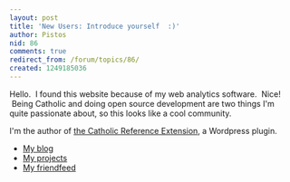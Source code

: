 ```yaml
---
layout: post
title: 'New Users: Introduce yourself  :)'
author: Pistos
nid: 86
comments: true
redirect_from: /forum/topics/86/
created: 1249185036
---
```

<p>Hello. &nbsp;I found this website because of my web analytics software. &nbsp;Nice! &nbsp;Being Catholic and doing open source development are two things I'm quite passionate about, so this looks like a cool community.</p>
<p>I'm the author of <a href="http://blog.purepistos.net/index.php/cre/">the Catholic Reference Extension</a>, a Wordpress plugin.</p>
<ul>
    <li><a href="http://blog.purepistos.net/">My blog</a></li>
    <li><a href="http://github.com/Pistos">My projects</a></li>
    <li><a href="http://friendfeed.com/pistos">My friendfeed</a></li>
</ul>
